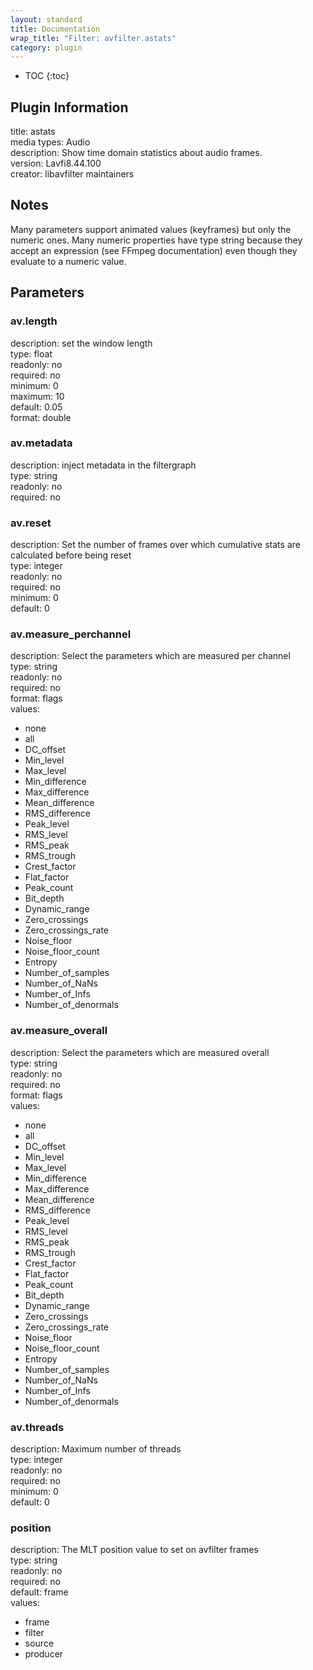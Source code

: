 ```yaml
---
layout: standard
title: Documentation
wrap_title: "Filter: avfilter.astats"
category: plugin
---
```

* TOC
{:toc}

## Plugin Information

title: astats  
media types:
Audio  
description: Show time domain statistics about audio frames.  
version: Lavfi8.44.100  
creator: libavfilter maintainers  

## Notes

Many parameters support animated values (keyframes) but only the numeric ones. Many numeric properties have type string because they accept an expression (see FFmpeg documentation) even though they evaluate to a numeric value.

## Parameters

### av.length

  
description:
set the window length  
type: float  
readonly: no  
required: no  
minimum: 0  
maximum: 10  
default: 0.05  
format: double  

### av.metadata

  
description:
inject metadata in the filtergraph  
type: string  
readonly: no  
required: no  

### av.reset

  
description:
Set the number of frames over which cumulative stats are calculated before being reset  
type: integer  
readonly: no  
required: no  
minimum: 0  
default: 0  

### av.measure_perchannel

  
description:
Select the parameters which are measured per channel  
type: string  
readonly: no  
required: no  
format: flags  
values:  

* none
* all
* DC_offset
* Min_level
* Max_level
* Min_difference
* Max_difference
* Mean_difference
* RMS_difference
* Peak_level
* RMS_level
* RMS_peak
* RMS_trough
* Crest_factor
* Flat_factor
* Peak_count
* Bit_depth
* Dynamic_range
* Zero_crossings
* Zero_crossings_rate
* Noise_floor
* Noise_floor_count
* Entropy
* Number_of_samples
* Number_of_NaNs
* Number_of_Infs
* Number_of_denormals

### av.measure_overall

  
description:
Select the parameters which are measured overall  
type: string  
readonly: no  
required: no  
format: flags  
values:  

* none
* all
* DC_offset
* Min_level
* Max_level
* Min_difference
* Max_difference
* Mean_difference
* RMS_difference
* Peak_level
* RMS_level
* RMS_peak
* RMS_trough
* Crest_factor
* Flat_factor
* Peak_count
* Bit_depth
* Dynamic_range
* Zero_crossings
* Zero_crossings_rate
* Noise_floor
* Noise_floor_count
* Entropy
* Number_of_samples
* Number_of_NaNs
* Number_of_Infs
* Number_of_denormals

### av.threads

  
description:
Maximum number of threads  
type: integer  
readonly: no  
required: no  
minimum: 0  
default: 0  

### position

  
description:
The MLT position value to set on avfilter frames  
type: string  
readonly: no  
required: no  
default: frame  
values:  

* frame
* filter
* source
* producer

